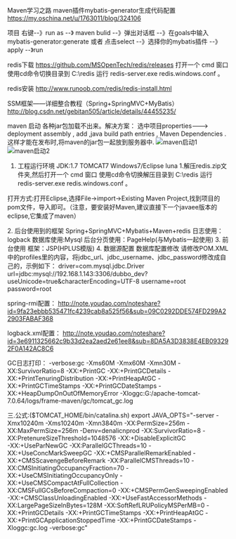 Maven学习之路
maven插件mybatis-generator生成代码配置
https://my.oschina.net/u/1763011/blog/324106

项目 右键--》run as --》 maven bulid --》弹出对话框 --》在goals中输入mybatis-generator:generate 或者 点击select --》选择你的mybatis插件 --》apply --》run

redis下载
https://github.com/MSOpenTech/redis/releases
打开一个 cmd 窗口 使用cd命令切换目录到 C:\redis 运行 redis-server.exe redis.windows.conf 。


redis安装
http://www.runoob.com/redis/redis-install.html

SSM框架——详细整合教程（Spring+SpringMVC+MyBatis）
http://blog.csdn.net/gebitan505/article/details/44455235/

maven 启动 各种jar包加载不出来。解决方案：
选中项目properties---> deployment assembly , add ,java build path entries , Maven Dependencies . 
这样才能在发布时,将maven的jar包一起放到服务器中.
![maven启动1](http://wx4.sinaimg.cn/mw690/0063lLoQgy1fdmch1t39yj31hc0w6thf.jpg)
![maven启动2](http://wx3.sinaimg.cn/mw690/0063lLoQgy1fdmch2vh22j31hc0wgtib.jpg)

 
1. 工程运行环境
JDK:1.7
TOMCAT7
Windows7/Eclipse luna
1.解压redis.zip文件夹,然后打开一个 cmd 窗口 使用cd命令切换解压目录到 C:\redis 运行 redis-server.exe redis.windows.conf 。
<p>打开方式:打开Eclipse,选择File->import->Existing Maven Project,找到项目的pom文件，导入即可。（注意，要安装好Maven,建议直接下一个javaee版本的eclipse,它集成了maven）</p>
2. 后台使用到的框架
Spring+SpringMVC+Mybatis+Maven+redis
日志使用：logback
数据库使用:Mysql
后台分页使用：PageHelp(与Mybatis一起使用)
3. 前台使用
框架：JSP(HPLUS模版)
4. 数据源配置
数据库配置修改
请修改POM.XML中的profiles里的内容，将jdbc_url、jdbc_username、jdbc_password修改成自己的，示例如下：
driver=com.mysql.jdbc.Driver
url=jdbc:mysql://192.168.1.143:3306/dubbo_dev?useUnicode=true&amp;characterEncoding=UTF-8
username=root
password=root

spring-rmi配置：
http://note.youdao.com/noteshare?id=9fa23ebbb535471fc4239cab8a525f56&sub=09C0292DDE574FD299A22903FABAF368

logback.xml配置：
http://note.youdao.com/noteshare?id=3e6911325662c9b33d2ea2aed2e61ee8&sub=8DA5A3D3838E4EB093292F0A142AC8C6

GC日志打印：
-verbose:gc
-Xms60M
-Xmx60M
-Xmn30M
-XX:SurvivorRatio=8
-XX:+PrintGC
-XX:+PrintGCDetails
-XX:+PrintTenuringDistribution
-XX:+PrintHeapAtGC
-XX:+PrintGCTimeStamps
-XX:+PrintGCDateStamps
-XX:+HeapDumpOnOutOfMemoryError
-Xloggc:G:/apache-tomcat-7.0.64/logs/frame-maven/gc/tomcat_gc.log



三.公式:($TOMCAT_HOME/bin/catalina.sh)
export JAVA_OPTS="-server -Xmx10240m -Xms10240m -Xmn3840m -XX:PermSize=256m
-XX:MaxPermSize=256m -Denv=denalicnprod
-XX:SurvivorRatio=8  -XX:PretenureSizeThreshold=1048576
-XX:+DisableExplicitGC  
-XX:+UseParNewGC  -XX:ParallelGCThreads=10
-XX:+UseConcMarkSweepGC -XX:+CMSParallelRemarkEnabled
-XX:+CMSScavengeBeforeRemark -XX:ParallelCMSThreads=10
-XX:CMSInitiatingOccupancyFraction=70
-XX:+UseCMSInitiatingOccupancyOnly
-XX:+UseCMSCompactAtFullCollection -XX:CMSFullGCsBeforeCompaction=0
-XX:+CMSPermGenSweepingEnabled -XX:+CMSClassUnloadingEnabled
-XX:+UseFastAccessorMethods
-XX:LargePageSizeInBytes=128M
-XX:SoftRefLRUPolicyMSPerMB=0
-XX:+PrintGCDetails -XX:+PrintGCTimeStamps -XX:+PrintHeapAtGC
-XX:+PrintGCApplicationStoppedTime -XX:+PrintGCDateStamps -Xloggc:gc.log -verbose:gc"